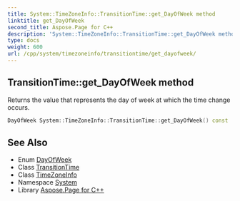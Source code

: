 ```yaml
---
title: System::TimeZoneInfo::TransitionTime::get_DayOfWeek method
linktitle: get_DayOfWeek
second_title: Aspose.Page for C++
description: 'System::TimeZoneInfo::TransitionTime::get_DayOfWeek method. Returns the value that represents the day of week at which the time change occurs in C++.'
type: docs
weight: 600
url: /cpp/system/timezoneinfo/transitiontime/get_dayofweek/
---
```

## TransitionTime::get_DayOfWeek method


Returns the value that represents the day of week at which the time change occurs.

```cpp
DayOfWeek System::TimeZoneInfo::TransitionTime::get_DayOfWeek() const
```

## See Also

* Enum [DayOfWeek](../../../dayofweek/)
* Class [TransitionTime](../)
* Class [TimeZoneInfo](../../)
* Namespace [System](../../../)
* Library [Aspose.Page for C++](../../../../)
